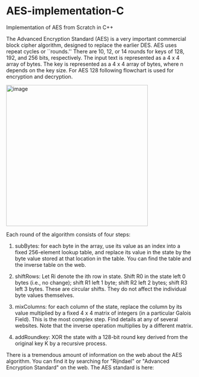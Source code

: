 # AES-implementation-C
Implementation of AES from Scratch in C++

The Advanced Encryption Standard (AES) is a very important commercial block
cipher algorithm, designed to replace the earlier DES.
AES uses repeat cycles or ``rounds.'' There are 10, 12, or 14 rounds for keys of 128, 192, and 256 bits, respectively. The input text is represented as a 4 x 4 array of bytes. The key is represented as a 4 x 4 array of bytes, where n depends on the key size.
For AES 128 following flowchart is used for encryption and decryption.

<img width="381" alt="image" src="https://github.com/manya-imran/AES-implementation-C/assets/167977645/af2ccf25-8318-484d-9268-e282b8550c84">

Each round of the algorithm consists of four steps:

1. subBytes: for each byte in the array, use its value as an index into a fixed
256-element lookup table, and replace its value in the state by the byte value
stored at that location in the table. You can find the table and the inverse
table on the web.

2. shiftRows: Let Ri denote the ith row in state. Shift R0 in the state left 0
bytes (i.e., no change); shift R1 left 1 byte; shift R2 left 2 bytes; shift R3 left
3 bytes. These are circular shifts. They do not affect the individual byte
values themselves.

3. mixColumns: for each column of the state, replace the column by its value
multiplied by a fixed 4 x 4 matrix of integers (in a particular Galois Field).
This is the most complex step. Find details at any of several websites. Note
that the inverse operation multiplies by a different matrix.

4. addRoundkey: XOR the state with a 128-bit round key derived from the
original key K by a recursive process.

There is a tremendous amount of information on the web about the AES algorithm.
You can find it by searching for "Rijndael" or "Advanced Encryption Standard" on
the web. The AES standard is here:
